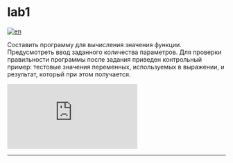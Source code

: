# lab1
[![en](https://img.shields.io/badge/lang-en-red.svg)](https://github.com/nikolay2022/sem2_csharp/blob/main/lab1/README.md)

Составить программу для вычисления значения функции. 
Предусмотреть ввод заданного количества параметров. Для проверки 
правильности программы после задания приведен контрольный пример: 
тестовые значения переменных, используемых в выражении, и результат, 
который при этом получается.

![equation](http://www.sciweavers.org/tex2img.php?eq=1%2Bsin%28mc%5E2%29&bc=White&fc=Black&im=jpg&fs=12&ff=arev&edit=)


---
